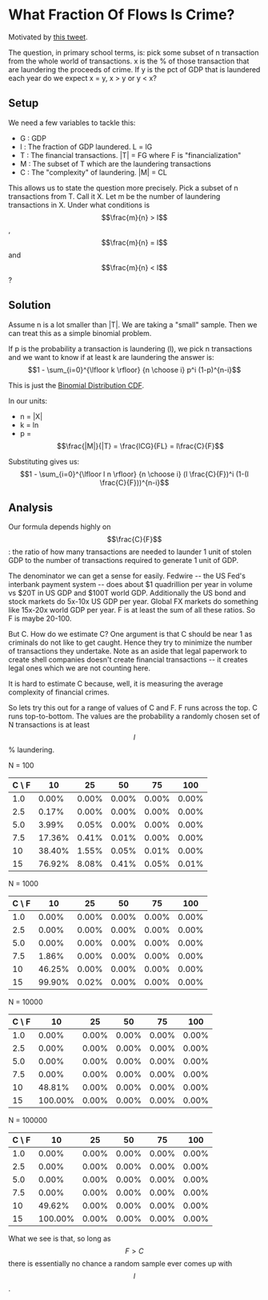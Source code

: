 # What Fraction Of Flows Is Crime?

Motivated by [this tweet](https://x.com/davidzmorris/status/1785296620289958024).

The question, in primary school terms, is: pick some subset of n transaction from the whole
world of transactions. x is the % of those transaction that are laundering the proceeds of crime.
If y is the pct of GDP that is laundered each year do we expect x = y, x > y or y < x?

## Setup

We need a few variables to tackle this:
- G : GDP
- l : The fraction of GDP laundered. L = lG
- T : The financial transactions. |T| = FG where F is "financialization"
- M : The subset of T which are the laundering transactions
- C : The "complexity" of laundering. |M| = CL

This allows us to state the question more precisely.
Pick a subset of n transactions from T. Call it X.
Let m be the number of laundering transactions in X.
Under what conditions is $$\frac{m}{n} > l$$, $$\frac{m}{n} = l$$ and $$\frac{m}{n} < l$$?

## Solution

Assume n is a lot smaller than |T|.
We are taking a "small" sample.
Then we can treat this as a simple binomial problem.

If p is the probability a transaction is laundering (l),
we pick n transactions and we want to know if at least k are laundering
the answer is:
$$1 - \sum_{i=0}^{\lfloor k \rfloor} {n \choose i} p^i (1-p)^{n-i}$$

This is just the [Binomial Distribution CDF](https://en.wikipedia.org/wiki/Binomial_distribution).

In our units:
- n = |X|
- k = ln
- p = $$\frac{|M|}{|T} = \frac{lCG}{FL} = l\frac{C}{F}$$

Substituting gives us:
$$1 - \sum_{i=0}^{\lfloor l n \rfloor} {n \choose i} (l \frac{C}{F})^i (1-(l \frac{C}{F}))^{n-i}$$

## Analysis

Our formula depends highly on $$\frac{C}{F}$$: the ratio of how many transactions are needed to launder
1 unit of stolen GDP to the number of transactions required to generate 1 unit of GDP.

The denominator we can get a sense for easily.
Fedwire -- the US Fed's interbank payment system -- does about $1 quadrillion per year in volume
vs $20T in US GDP and $100T world GDP.
Additionally the US bond and stock markets do 5x-10x US GDP per year.
Global FX markets do something like 15x-20x world GDP per year.
F is at least the sum of all these ratios.
So F is maybe 20-100.

But C. How do we estimate C?
One argument is that C should be near 1 as criminals do not like to get caught. Hence they try to
minimize the number of transactions they undertake.
Note as an aside that legal paperwork to create shell companies doesn't create financial transactions --
it creates legal ones which we are not counting here.

It is hard to estimate C because, well, it is measuring the average complexity of financial
crimes.

So lets try this out for a range of values of C and F. F runs across the top. C runs top-to-bottom.
The values are the probability a randomly chosen set of N transactions is at least
$$l$$% laundering.


N = 100

|C \ F|10|25|50|75|100|
|---|---|---|---|---|---|
|1.0|0.00%|0.00%|0.00%|0.00%|0.00%|
|2.5|0.17%|0.00%|0.00%|0.00%|0.00%|
|5.0|3.99%|0.05%|0.00%|0.00%|0.00%|
|7.5|17.36%|0.41%|0.01%|0.00%|0.00%|
|10|38.40%|1.55%|0.05%|0.01%|0.00%|
|15|76.92%|8.08%|0.41%|0.05%|0.01%|

N = 1000

|C \ F|10|25|50|75|100|
|---|---|---|---|---|---|
|1.0|0.00%|0.00%|0.00%|0.00%|0.00%|
|2.5|0.00%|0.00%|0.00%|0.00%|0.00%|
|5.0|0.00%|0.00%|0.00%|0.00%|0.00%|
|7.5|1.86%|0.00%|0.00%|0.00%|0.00%|
|10|46.25%|0.00%|0.00%|0.00%|0.00%|
|15|99.90%|0.02%|0.00%|0.00%|0.00%|

N = 10000

|C \ F|10|25|50|75|100|
|---|---|---|---|---|---|
|1.0|0.00%|0.00%|0.00%|0.00%|0.00%|
|2.5|0.00%|0.00%|0.00%|0.00%|0.00%|
|5.0|0.00%|0.00%|0.00%|0.00%|0.00%|
|7.5|0.00%|0.00%|0.00%|0.00%|0.00%|
|10|48.81%|0.00%|0.00%|0.00%|0.00%|
|15|100.00%|0.00%|0.00%|0.00%|0.00%|

N = 100000

|C \ F|10|25|50|75|100|
|---|---|---|---|---|---|
|1.0|0.00%|0.00%|0.00%|0.00%|0.00%|
|2.5|0.00%|0.00%|0.00%|0.00%|0.00%|
|5.0|0.00%|0.00%|0.00%|0.00%|0.00%|
|7.5|0.00%|0.00%|0.00%|0.00%|0.00%|
|10|49.62%|0.00%|0.00%|0.00%|0.00%|
|15|100.00%|0.00%|0.00%|0.00%|0.00%|

What we see is that, so long as $$F > C$$ there is essentially no chance a random sample ever comes up
with $$l$$.

